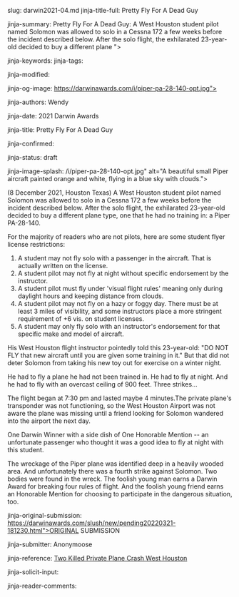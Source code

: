 slug: darwin2021-04.md
jinja-title-full: Pretty Fly For A Dead Guy

jinja-summary: Pretty Fly For A Dead Guy: A West Houston student pilot named Solomon was allowed to solo in a Cessna 172 a few weeks before the incident described below. After the solo flight, the exhilarated 23-year-old decided to buy a different plane ">

jinja-keywords:
jinja-tags:

jinja-modified:

jinja-og-image: https://darwinawards.com/i/piper-pa-28-140-opt.jpg">

jinja-authors: Wendy

jinja-date: 2021 Darwin Awards

jinja-title: Pretty Fly For A Dead Guy


jinja-confirmed:

jinja-status: draft

jinja-image-splash: /i/piper-pa-28-140-opt.jpg" alt="A
beautiful small Piper aircraft painted orange and white, flying in a blue sky
with clouds.">

<p>(8 December 2021, Houston Texas) A West Houston student pilot named Solomon was allowed to solo in a Cessna 172 a&nbsp;few weeks before the incident described below. After the solo flight, the exhilarated 23-year-old decided to buy a different plane type, one that he had no training in: a Piper PA-28-140.

For the majority of readers who are not pilots, here are some student flyer license restrictions:
<ol>

<li>A student may not fly solo with a passenger in the aircraft. That is actually written on the license.</li>

<li>A student pilot may not fly at night without specific endorsement by the instructor.</li>

<li>A student pilot must fly under 'visual flight rules' meaning only during daylight hours and keeping distance from clouds.</li>

<li>A student pilot may not fly on a hazy or foggy day. There must be at least 3 miles of visibility, and some instructors place a more stringent requirement of +6 vis. on student licenses.</li>

<li>A student may only fly solo with an instructor's endorsement for that specific make and model of aircraft.</li>
</ol>

His West Houston flight instructor pointedly told this 23-year-old: "DO NOT FLY that new aircraft until you are given some training in it." But that did not deter Solomon from taking his new toy out for exercise on a winter night.

He had to fly a plane he had not been trained in. He had to fly at night. And he had to fly with an overcast ceiling of 900 feet. Three strikes...

The flight began at 7:30 pm and lasted maybe 4 minutes.The private plane's transponder was not functioning, so the West Houston Airport was not aware the plane was missing until a friend looking for Solomon wandered into the airport the next day.
<p id="sidebar1">One Darwin Winner with a side dish of One Honorable Mention -- an unfortunate passenger who thought it was a good idea to fly at night with this student.

The wreckage of the Piper plane was identified deep in a heavily wooded area. And unfortunately there was a fourth strike against Solomon. Two bodies were found in the wreck. The foolish young man earns a Darwin Award for breaking four rules of flight. And the foolish young friend earns an Honorable Mention for choosing to participate in the dangerous situation, too.

jinja-original-submission: https://darwinawards.com/slush/new/pending20220321-181230.html">ORIGINAL SUBMISSION</A>

jinja-submitter: Anonymoose

jinja-reference: <a href="https://www.simmonsandfletcher.com/blog/two-killed-private-plane-crash-west-houston">Two Killed Private Plane Crash West Houston</a>

jinja-solicit-input:

jinja-reader-comments:



